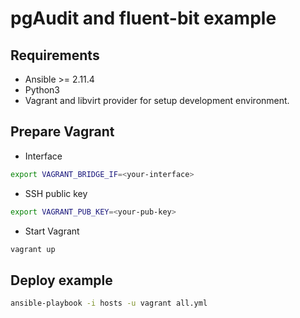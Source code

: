 # pgAudit and fluent-bit example

## Requirements
- Ansible >= 2.11.4
- Python3
- Vagrant and libvirt provider for setup development environment.

## Prepare Vagrant
- Interface
```bash
export VAGRANT_BRIDGE_IF=<your-interface>
```
- SSH public key
```bash
export VAGRANT_PUB_KEY=<your-pub-key>
```
- Start Vagrant
```bash
vagrant up
```

## Deploy example
```bash
ansible-playbook -i hosts -u vagrant all.yml 
```
